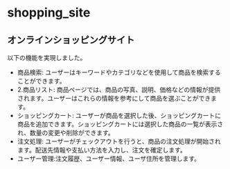 # shopping_site
## オンラインショッピングサイト<br>
以下の機能を実現しました。<br>
- 商品検索: ユーザーはキーワードやカテゴリなどを使用して商品を検索することができます。<br>
- 2.商品リスト: 商品ページでは、商品の写真、説明、価格などの情報が提供されます。ユーザーはこれらの情報を参考にして商品を選ぶことができます。<br>
- ショッピングカート: ユーザーが商品を選択した後、ショッピングカートに商品を追加できます。ショッピングカートには選択した商品の一覧が表示され、数量の変更や削除ができます。<br>
- 注文処理: ユーザーがチェックアウトを行うと、商品の注文処理が開始されます。配送先情報や支払い方法を入力し、注文を確定します。<br>
- ユーザー管理:注文履歴、ユーザー情報、ユーザ住所を管理します。<br>
